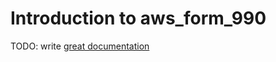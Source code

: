# Introduction to aws_form_990

TODO: write [great documentation](http://jacobian.org/writing/what-to-write/)
